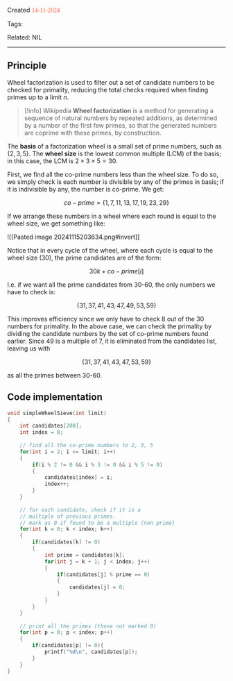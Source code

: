 
Created <font style="color:tomato; font-family:Consolas;">14-11-2024</font>

Tags: 

Related: NIL

****

## Principle

Wheel factorization is used to filter out a set of candidate numbers to be checked for primality, reducing the total checks required when finding primes up to a limit $n$.

>[!info] Wikipedia
>**Wheel factorization** is a method for generating a sequence of natural numbers by repeated additions, as determined by a number of the first few primes, so that the generated numbers are coprime with these primes, by construction.

The **basis** of a factorization wheel is a small set of prime numbers, such as $\{ 2, 3, 5\}$. The **wheel size** is the lowest common multiple (LCM) of the basis; in this case, the LCM is $2\times 3\times 5=30$.

First, we find all the co-prime numbers less than the wheel size. To do so, we simply check is each number is divisible by any of the primes in basis; if it is indivisible by any, the number is co-prime. We get:

$$
co-prime=\{1, 7, 11, 13, 17, 19, 23, 29\}
$$

If we arrange these numbers in a wheel where each round is equal to the wheel size, we get something like:

![[Pasted image 20241115203634.png#invert]]


Notice that in every cycle of the wheel, where each cycle is equal to the wheel size (30), the prime candidates are of the form:

$$
30k + co-prime[i]
$$

I.e. if we want all the prime candidates from 30-60, the only numbers we have to check is:

$$
\{31,37, 41, 43, 47, 49, 53, 59\}
$$

This improves efficiency since we only have to check 8 out of the 30 numbers for primality. In the above case, we can check the primality by dividing the candidate numbers by the set of co-prime numbers found earlier. Since 49 is a multiple of 7, it is eliminated from the candidates list, leaving us with 

$$
\{31, 37, 41, 43, 47, 53, 59\}
$$

as all the primes between 30-60.


## Code implementation

````c
void simpleWheelSieve(int limit)
{
    int candidates[200];
    int index = 0;
	
    // find all the co-prime numbers to 2, 3, 5
    for(int i = 2; i <= limit; i++)
    {
        if(i % 2 != 0 && i % 3 != 0 && i % 5 != 0)
        {
            candidates[index] = i;
            index++;
        }
    }
    
    // for each candidate, check if it is a
    // multiple of previous primes.
    // mark as 0 if found to be a multiple (non prime)
    for(int k = 0; k < index; k++)
    {
        if(candidates[k] != 0)
        {
            int prime = candidates[k];
            for(int j = k + 1; j < index; j++)
            {
                if(candidates[j] % prime == 0)
                {
                    candidates[j] = 0;
                }
            }
        }
    }
	
    // print all the primes (those not marked 0)
    for(int p = 0; p < index; p++)
    {
        if(candidates[p] != 0){
            printf("%d\n", candidates[p]);
        }  
    }
}
````